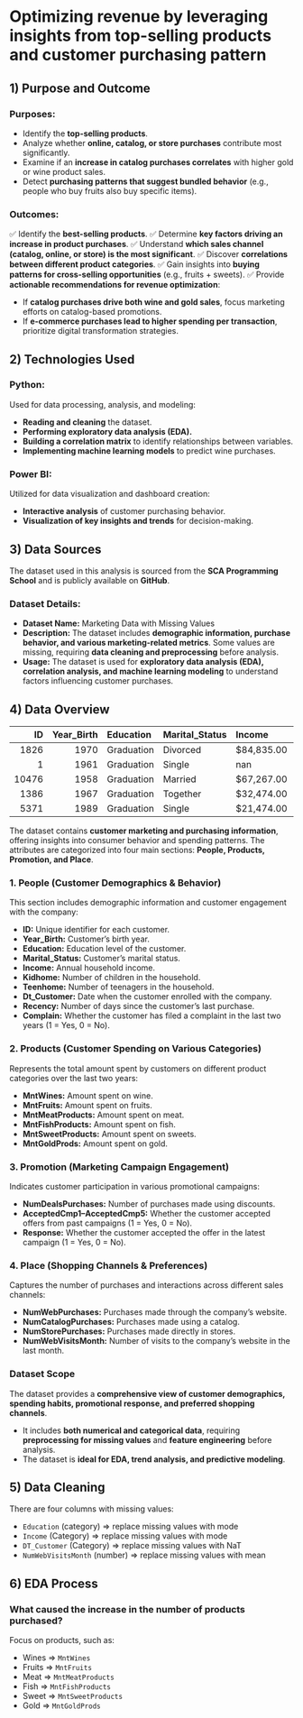 # Optimizing revenue by leveraging insights from top-selling products and customer purchasing pattern

## 1) Purpose and Outcome

### **Purposes:**
- Identify the **top-selling products**.
- Analyze whether **online, catalog, or store purchases** contribute most significantly.
- Examine if an **increase in catalog purchases correlates** with higher gold or wine product sales.
- Detect **purchasing patterns that suggest bundled behavior** (e.g., people who buy fruits also buy specific items).

### **Outcomes:**
✅ Identify the **best-selling products**.
✅ Determine **key factors driving an increase in product purchases**.
✅ Understand **which sales channel (catalog, online, or store) is the most significant**.
✅ Discover **correlations between different product categories**.
✅ Gain insights into **buying patterns for cross-selling opportunities** (e.g., fruits + sweets).
✅ Provide **actionable recommendations for revenue optimization**:
   - If **catalog purchases drive both wine and gold sales**, focus marketing efforts on catalog-based promotions.
   - If **e-commerce purchases lead to higher spending per transaction**, prioritize digital transformation strategies.

## 2) Technologies Used

### **Python:**
Used for data processing, analysis, and modeling:
- **Reading and cleaning** the dataset.
- **Performing exploratory data analysis (EDA).**
- **Building a correlation matrix** to identify relationships between variables.
- **Implementing machine learning models** to predict wine purchases.

### **Power BI:**
Utilized for data visualization and dashboard creation:
- **Interactive analysis** of customer purchasing behavior.
- **Visualization of key insights and trends** for decision-making.

## 3) Data Sources
The dataset used in this analysis is sourced from the **SCA Programming School** and is publicly available on **GitHub**.

### **Dataset Details:**
- **Dataset Name:** Marketing Data with Missing Values
- **Description:** The dataset includes **demographic information, purchase behavior, and various marketing-related metrics**. Some values are missing, requiring **data cleaning and preprocessing** before analysis.
- **Usage:** The dataset is used for **exploratory data analysis (EDA), correlation analysis, and machine learning modeling** to understand factors influencing customer purchases.

## 4) Data Overview
|    ID |   Year_Birth | Education   | Marital_Status   | Income     |   Kidhome |   Teenhome | Dt_Customer   |   Recency |   MntWines |   MntFruits |   MntMeatProducts |   MntFishProducts |   MntSweetProducts |   MntGoldProds |   NumDealsPurchases |   NumWebPurchases |   NumCatalogPurchases |   NumStorePurchases |   NumWebVisitsMonth |   AcceptedCmp3 |   AcceptedCmp4 |   AcceptedCmp5 |   AcceptedCmp1 |   AcceptedCmp2 |   Response |   Complain | Country   |
|------:|-------------:|:------------|:-----------------|:-----------|----------:|-----------:|:--------------|----------:|-----------:|------------:|------------------:|------------------:|-------------------:|---------------:|--------------------:|------------------:|----------------------:|--------------------:|--------------------:|---------------:|---------------:|---------------:|---------------:|---------------:|-----------:|-----------:|:----------|
|  1826 |         1970 | Graduation  | Divorced         | $84,835.00 |         0 |          0 | 6/16/14       |         0 |        189 |         104 |               379 |               111 |                189 |            218 |                   1 |                 4 |                     4 |                   6 |                   1 |              0 |              0 |              0 |              0 |              0 |          1 |          0 | SP        |
|     1 |         1961 | Graduation  | Single           | nan        |         0 |          0 | 6/15/14       |         0 |        464 |           5 |                64 |                 7 |                  0 |             37 |                   1 |                 7 |                     3 |                   7 |                   5 |              0 |              0 |              0 |              0 |              1 |          1 |          0 | CA        |
| 10476 |         1958 | Graduation  | Married          | $67,267.00 |         0 |          1 | 5/13/14       |         0 |        134 |          11 |                59 |                15 |                  2 |             30 |                   1 |                 3 |                     2 |                   5 |                   2 |              0 |              0 |              0 |              0 |              0 |          0 |          0 | US        |
|  1386 |         1967 | Graduation  | Together         | $32,474.00 |         1 |          1 | nan           |         0 |         10 |           0 |                 1 |                 0 |                  0 |              0 |                   1 |                 1 |                     0 |                   2 |                   7 |              0 |              0 |              0 |              0 |              0 |          0 |          0 | AUS       |
|  5371 |         1989 | Graduation  | Single           | $21,474.00 |         1 |          0 | 4/8/14        |         0 |          6 |          16 |                24 |                11 |                  0 |             34 |                   2 |                 3 |                     1 |                   2 |                   7 |              1 |              0 |              0 |              0 |              0 |          1 |          0 | SP        |


The dataset contains **customer marketing and purchasing information**, offering insights into consumer behavior and spending patterns. The attributes are categorized into four main sections: **People, Products, Promotion, and Place**.

### **1. People (Customer Demographics & Behavior)**
This section includes demographic information and customer engagement with the company:
- **ID:** Unique identifier for each customer.
- **Year_Birth:** Customer’s birth year.
- **Education:** Education level of the customer.
- **Marital_Status:** Customer’s marital status.
- **Income:** Annual household income.
- **Kidhome:** Number of children in the household.
- **Teenhome:** Number of teenagers in the household.
- **Dt_Customer:** Date when the customer enrolled with the company.
- **Recency:** Number of days since the customer’s last purchase.
- **Complain:** Whether the customer has filed a complaint in the last two years (1 = Yes, 0 = No).

### **2. Products (Customer Spending on Various Categories)**
Represents the total amount spent by customers on different product categories over the last two years:
- **MntWines:** Amount spent on wine.
- **MntFruits:** Amount spent on fruits.
- **MntMeatProducts:** Amount spent on meat.
- **MntFishProducts:** Amount spent on fish.
- **MntSweetProducts:** Amount spent on sweets.
- **MntGoldProds:** Amount spent on gold.

### **3. Promotion (Marketing Campaign Engagement)**
Indicates customer participation in various promotional campaigns:
- **NumDealsPurchases:** Number of purchases made using discounts.
- **AcceptedCmp1–AcceptedCmp5:** Whether the customer accepted offers from past campaigns (1 = Yes, 0 = No).
- **Response:** Whether the customer accepted the offer in the latest campaign (1 = Yes, 0 = No).

### **4. Place (Shopping Channels & Preferences)**
Captures the number of purchases and interactions across different sales channels:
- **NumWebPurchases:** Purchases made through the company’s website.
- **NumCatalogPurchases:** Purchases made using a catalog.
- **NumStorePurchases:** Purchases made directly in stores.
- **NumWebVisitsMonth:** Number of visits to the company’s website in the last month.

### Dataset Scope
The dataset provides a **comprehensive view of customer demographics, spending habits, promotional response, and preferred shopping channels**.

- It includes **both numerical and categorical data**, requiring **preprocessing for missing values** and **feature engineering** before analysis.
- The dataset is **ideal for EDA, trend analysis, and predictive modeling**.

## 5) Data Cleaning
There are four columns with missing values:
+ `Education` (category) => replace missing values with mode
+ `Income` (Category) => replace missing values with mode
+ `DT_Customer` (Category) => replace missing values with NaT
+ `NumWebVisitsMonth` (number) => replace missing values with mean

## 6) EDA Process
### **What caused the increase in the number of products purchased?**
Focus on products, such as:
+ Wines => `MntWines`
+ Fruits => `MntFruits`
+ Meat => `MntMeatProducts`
+ Fish => `MntFishProducts`
+ Sweet => `MntSweetProducts`
+ Gold => `MntGoldProds`
